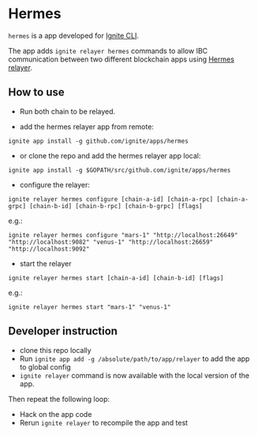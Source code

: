 # Hermes

`hermes` is a app developed for [Ignite CLI](https://github.com/ignite/cli).

The app adds `ignite relayer hermes` commands to allow IBC communication between two different blockchain apps using [Hermes relayer](https://github.com/informalsystems/hermes).

## How to use

- Run both chain to be relayed.

- add the hermes relayer app from remote:

```shell
ignite app install -g github.com/ignite/apps/hermes
```

- or clone the repo and add the hermes relayer app local:

```shell
ignite app install -g $GOPATH/src/github.com/ignite/apps/hermes
```

- configure the relayer:

```shell
ignite relayer hermes configure [chain-a-id] [chain-a-rpc] [chain-a-grpc] [chain-b-id] [chain-b-rpc] [chain-b-grpc] [flags]
```

e.g.:

```shell
ignite relayer hermes configure "mars-1" "http://localhost:26649" "http://localhost:9082" "venus-1" "http://localhost:26659" "http://localhost:9092"
```

- start the relayer

```shell
ignite relayer hermes start [chain-a-id] [chain-b-id] [flags]
```

e.g.:

```shell
ignite relayer hermes start "mars-1" "venus-1"
```

## Developer instruction

- clone this repo locally
- Run `ignite app add -g /absolute/path/to/app/relayer` to add the app to global config
- `ignite relayer` command is now available with the local version of the app.

Then repeat the following loop:

- Hack on the app code
- Rerun `ignite relayer` to recompile the app and test
